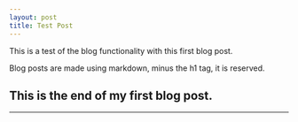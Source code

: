 ```yaml
---
layout: post
title: Test Post
---
```


This is a test of the blog functionality with this first blog post.

Blog posts are made using markdown, minus the h1 tag, it is reserved.

This is the end of my first blog post.
----
****
